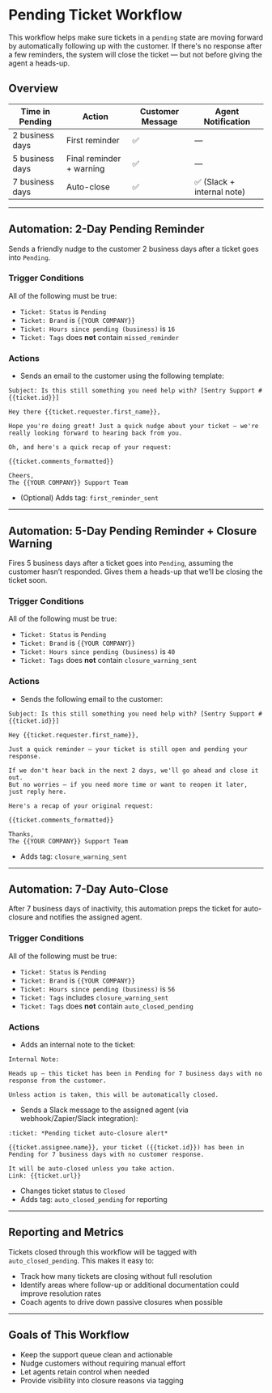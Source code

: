 
# Pending Ticket Workflow

This workflow helps make sure tickets in a `pending` state are moving forward by automatically following up with the customer. If there's no response after a few reminders, the system will close the ticket — but not before giving the agent a heads-up.

## Overview

| Time in Pending     | Action                      | Customer Message | Agent Notification     |
|---------------------|-----------------------------|------------------|------------------------|
| 2 business days     | First reminder              | ✅               | —                      |
| 5 business days     | Final reminder + warning    | ✅               | —                      |
| 7 business days     | Auto-close                  | ✅               | ✅ (Slack + internal note) |

---

## Automation: 2-Day Pending Reminder

Sends a friendly nudge to the customer 2 business days after a ticket goes into `Pending`.

### Trigger Conditions

All of the following must be true:

- `Ticket: Status` is `Pending`  
- `Ticket: Brand` is `{{YOUR COMPANY}}`  
- `Ticket: Hours since pending (business)` is `16`  
- `Ticket: Tags` does **not** contain `missed_reminder`

### Actions

- Sends an email to the customer using the following template:

```text
Subject: Is this still something you need help with? [Sentry Support #{{ticket.id}}]

Hey there {{ticket.requester.first_name}},

Hope you're doing great! Just a quick nudge about your ticket – we're really looking forward to hearing back from you.

Oh, and here's a quick recap of your request:

{{ticket.comments_formatted}}

Cheers,  
The {{YOUR COMPANY}} Support Team
```

- (Optional) Adds tag: `first_reminder_sent`

---

## Automation: 5-Day Pending Reminder + Closure Warning

Fires 5 business days after a ticket goes into `Pending`, assuming the customer hasn’t responded. Gives them a heads-up that we’ll be closing the ticket soon.

### Trigger Conditions

All of the following must be true:

- `Ticket: Status` is `Pending`  
- `Ticket: Brand` is `{{YOUR COMPANY}}`  
- `Ticket: Hours since pending (business)` is `40`  
- `Ticket: Tags` does **not** contain `closure_warning_sent`

### Actions

- Sends the following email to the customer:

```text
Subject: Is this still something you need help with? [Sentry Support #{{ticket.id}}]

Hey {{ticket.requester.first_name}},

Just a quick reminder — your ticket is still open and pending your response.

If we don't hear back in the next 2 days, we'll go ahead and close it out.  
But no worries — if you need more time or want to reopen it later, just reply here.

Here's a recap of your original request:

{{ticket.comments_formatted}}

Thanks,  
The {{YOUR COMPANY}} Support Team
```

- Adds tag: `closure_warning_sent`

---

## Automation: 7-Day Auto-Close

After 7 business days of inactivity, this automation preps the ticket for auto-closure and notifies the assigned agent.

### Trigger Conditions

All of the following must be true:

- `Ticket: Status` is `Pending`  
- `Ticket: Brand` is `{{YOUR COMPANY}}`  
- `Ticket: Hours since pending (business)` is `56`  
- `Ticket: Tags` includes `closure_warning_sent`  
- `Ticket: Tags` does **not** contain `auto_closed_pending`

### Actions

- Adds an internal note to the ticket:

```text
Internal Note:

Heads up — this ticket has been in Pending for 7 business days with no response from the customer.

Unless action is taken, this will be automatically closed.
```

- Sends a Slack message to the assigned agent (via webhook/Zapier/Slack integration):

```text
:ticket: *Pending ticket auto-closure alert*

{{ticket.assignee.name}}, your ticket ({{ticket.id}}) has been in Pending for 7 business days with no customer response.

It will be auto-closed unless you take action.  
Link: {{ticket.url}}
```

- Changes ticket status to `Closed`  
- Adds tag: `auto_closed_pending` for reporting

---

## Reporting and Metrics

Tickets closed through this workflow will be tagged with `auto_closed_pending`. This makes it easy to:

- Track how many tickets are closing without full resolution
- Identify areas where follow-up or additional documentation could improve resolution rates
- Coach agents to drive down passive closures when possible

---

## Goals of This Workflow

- Keep the support queue clean and actionable  
- Nudge customers without requiring manual effort  
- Let agents retain control when needed  
- Provide visibility into closure reasons via tagging

